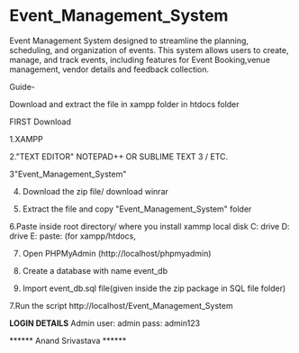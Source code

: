 # Event_Management_System
Event Management System designed to streamline the planning, scheduling, and organization of events. This system allows users to create, manage, and track events, including features for Event Booking,venue management, vendor details and feedback collection. 

Guide-


Download and extract the file in xampp folder in htdocs folder

FIRST Download

1.XAMPP

2."TEXT EDITOR" NOTEPAD++ OR SUBLIME TEXT 3 / ETC.

3"Event_Management_System"

4. Download the zip file/ download winrar

5. Extract the file and copy "Event_Management_System" folder

6.Paste inside root directory/ where you install xammp local disk C: drive D: drive E: paste: (for xampp/htdocs, 

7. Open PHPMyAdmin (http://localhost/phpmyadmin)

8. Create a database with name event_db

6. Import event_db.sql file(given inside the zip package in SQL file folder)

7.Run the script http://localhost/Event_Management_System


**LOGIN DETAILS** 
Admin
user: admin
pass: admin123

****** Anand Srivastava ******
